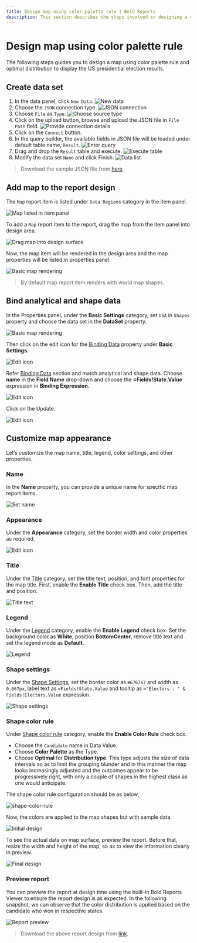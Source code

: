 ```yaml
---
title: Design map using color palette rule | Bold Reports
description: This section describes the steps involved in designing a map using color palette rule and optimal distribution type.
---
```


# Design map using color palette rule

The following steps guides you to design a map using color palette rule and optimal distribution to display the US presidential election results.

## Create data set

1. In the data panel, click `New Data`.
![New data](/static/assets/on-premise/images/report-designer/report-items/map/color-palette-use-case/new-data.png)
2. Choose the `JSON` connection type.
![JSON connection](/static/assets/on-premise/images/report-designer/report-items/map/color-palette-use-case/sql-connection.png)
3. Choose `File` as `Type`.
![Choose source type](/static/assets/on-premise/images/report-designer/report-items/map/color-palette-use-case/type.png)
4. Click on the upload button, browse and upload the JSON file in `File Path` field.
![Provide connection details](/static/assets/on-premise/images/report-designer/report-items/map/color-palette-use-case/connection-details.png)
5. Click on the `Connect` button.
6. In the query builder, the available fields in JSON file will be loaded under default table name, `Result`.
![Enter query](/static/assets/on-premise/images/report-designer/report-items/map/color-palette-use-case/query-designer.png)
7. Drag and drop the `Result` table and execute.
![Execute table](/static/assets/on-premise/images/report-designer/report-items/map/color-palette-use-case/execute-query.png)
8. Modify the data set `Name` and click Finish.
![Data list](/static/assets/on-premise/images/report-designer/report-items/map/color-palette-use-case/data-list.png)

> Download the sample JSON file from [here](https://www.syncfusion.com/downloads/support/directtrac/general/ze/US-presidential-election-JSON429439438).

## Add map to the report design

The `Map` report item is listed under `Data Regions` category in the item panel.

![Map listed in item panel](/static/assets/on-premise/images/report-designer/report-items/map/color-palette-use-case/map-listed-in-item-panel.png)

To add a `Map` report item to the report, drag the map from the item panel into design area.

![Drag map into design surface](/static/assets/on-premise/images/report-designer/report-items/map/color-palette-use-case/drag-map-item.png)

Now, the map item will be rendered in the design area and the map properties will be listed in properties panel.

![Basic map rendering](/static/assets/on-premise/images/report-designer/report-items/map/color-palette-use-case/initial-map-rendering.png)

> By default map report item renders with world map shapes.

## Bind analytical and shape data

In the Properties panel, under the **Basic Settings** category, set `USA` in `Shapes` property and choose the data set in the **DataSet** property.

![Basic map rendering](/static/assets/on-premise/images/report-designer/report-items/map/color-palette-use-case/assign-data.png)

Then click on the edit icon for the [Binding Data](/report-designer/report-items/map/binding-data/) property under **Basic Settings**.

![Edit icon](/static/assets/on-premise/images/report-designer/report-items/map/color-palette-use-case/binding-data-edit-icon.png)

Refer [Binding Data](/report-designer/report-items/map/binding-data/) section and match analytical and shape data. Choose **name** in the **Field Name** drop-down and choose the **=Fields!State.Value** expression in **Binding Expression**.

![Edit icon](/static/assets/on-premise/images/report-designer/report-items/map/color-palette-use-case/match-field.png)

Click on the Update.

![Edit icon](/static/assets/on-premise/images/report-designer/report-items/map/color-palette-use-case/set-binding-fields.png)

## Customize map appearance

Let’s customize the map name, title, legend, color settings, and other properties.

### Name

In the **Name** property, you can provide a unique name for specific map report items.

![Set name](/static/assets/on-premise/images/report-designer/report-items/map/color-palette-use-case/set-name.png)

### Appearance

Under the **Appearance** category, set the border width and color properties as required.

![Edit icon](/static/assets/on-premise/images/report-designer/report-items/map/color-palette-use-case/border.png)

### Title

Under the [Title](/report-designer/report-items/map/properties/#title) category, set the title text, position, and font properties for the map title. First, enable the **Enable Title** check box. Then, add the title and position.

![Title text](/static/assets/on-premise/images/report-designer/report-items/map/color-palette-use-case/title.png)

### Legend

Under the [Legend](/report-designer/report-items/map/properties/#legend) category, enable the **Enable Legend** check box. Set the background color as **White**, position **BottomCenter**, remove title text and set the legend mode as **Default**.

![Legend](/static/assets/on-premise/images/report-designer/report-items/map/color-palette-use-case/legend.png)

### Shape settings

Under the [Shape Settings](/report-designer/report-items/map/shape-settings/), set the border color as `#676767` and width as `0.667px`, label text as `=Fields!State.Value` and tooltip as `="Electors : " & Fields!Electors.Value` expression.

![Shape settings](/static/assets/on-premise/images/report-designer/report-items/map/color-palette-use-case/shape-settings.png)

### Shape color rule

Under [Shape color rule](/report-designer/report-items/map/shape-color-rule/) category, enable the **Enable Color Rule** check box.

* Choose the `Candidate` name in Data Value.
* Choose **Color Palette** as the Type.
* Choose **Optimal** for **Distribution type**. This type adjusts the size of data intervals so as to limit the grouping blunder and in this manner the map looks increasingly adjusted and the outcomes appear to be progressively right, with only a couple of shapes in the highest class as one would anticipate.

The shape color rule configuration should be as below,

![shape-color-rule](/static/assets/on-premise/images/report-designer/report-items/map/color-palette-use-case/shape-color-rule.png)

Now, the colors are applied to the map shapes but with sample data.

![Initial design](/static/assets/on-premise/images/report-designer/report-items/map/color-palette-use-case/initial-design.png)

To see the actual data on map surface, preview the report. Before that, resize the width and height of the map, so as to view the information clearly in preview.

![Final design](/static/assets/on-premise/images/report-designer/report-items/map/color-palette-use-case/final-design.png)

### Preview report

You can preview the report at design time using the built-in Bold Reports Viewer to ensure the report design is as expected. In the following snapshot, we can observe that the color distribution is applied based on the candidate who won in respective states.

![Report preview](/static/assets/on-premise/images/report-designer/report-items/map/color-palette-use-case/preview.png)

> Download the above report design from [link](https://www.syncfusion.com/downloads/support/directtrac/general/ze/ElectionResultByRegion-1678056232).